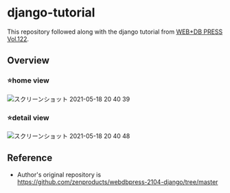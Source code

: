 # django-tutorial
This repository followed along with the django tutorial from [WEB+DB PRESS Vol.122](https://www.amazon.co.jp/WEB-DB-PRESS-Vol-122-%E5%B0%BE%E8%97%A4/dp/4297121190). 

## Overview
### ⭐️home view
![スクリーンショット 2021-05-18 20 40 39](https://user-images.githubusercontent.com/33516104/118645370-d1e3ea00-b819-11eb-9c04-f76057960dab.png)
### ⭐️detail view
![スクリーンショット 2021-05-18 20 40 48](https://user-images.githubusercontent.com/33516104/118645363-d0b2bd00-b819-11eb-8ed4-ad0a96314353.png)


## Reference 
- Author's original repository is https://github.com/zenproducts/webdbpress-2104-django/tree/master
